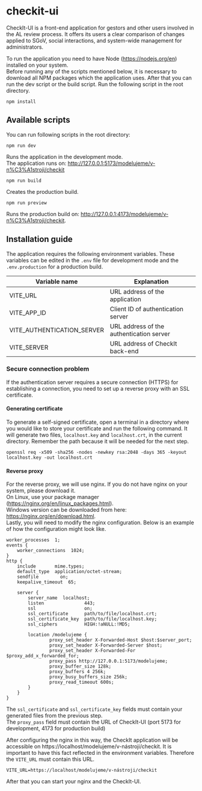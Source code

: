 # checkit-ui

CheckIt-UI is a front-end application for gestors and other users involved in the AL review process.
It offers its users a clear comparison of changes applied to SGoV, social interactions, and system-wide management for administrators.

To run the application you need to have Node (https://nodejs.org/en) installed on your system.
<br/>
Before running any of the scripts mentioned below, it is necessary to download all NPM packages which the application uses. After that you can run the dev script or the build script.
Run the following script in the root directory.
```
npm install
```

## Available scripts
You can run following scripts in the root directory:


```
npm run dev
```
Runs the application in the development mode.
<br />
The application runs on: http://127.0.0.1:5173/modelujeme/v-n%C3%A1stroji/checkit


```
npm run build
```
Creates the production build.

```
npm run preview
```
Runs the production build on: http://127.0.0.1:4173/modelujeme/v-n%C3%A1stroji/checkit.

## Installation guide
The application requires the following environment variables.
These variables can be edited in the `.env` file for development mode and the `.env.production` for a production build.

| Variable name              | Explanation                              |
|----------------------------|------------------------------------------|
| VITE_URL                   | URL address of the application           |
| VITE_APP_ID                | Client ID of authentication server       |
| VITE_AUTHENTICATION_SERVER | URL address of the authentication server |
| VITE_SERVER                | URL address of CheckIt back-end          |


### Secure connection problem
If the authentication server requires a secure connection (HTTPS) for establishing a connection, you need to set up a reverse proxy with an SSL certificate.

#### Generating certificate
To generate a self-signed certificate, open a terminal in a directory where you would like to store your certificate and run the following command. It will generate two files, `localhost.key` and `localhost.crt`, in the current directory. Remember the path because it will be needed for the next step.
```
openssl req -x509 -sha256 -nodes -newkey rsa:2048 -days 365 -keyout localhost.key -out localhost.crt
```
#### Reverse proxy
For the reverse proxy, we will use nginx. If you do not have nginx on your system, please download it. 
<br /> On Linux, use your package manager (https://nginx.org/en/linux_packages.html). 
<br />Windows version can be downloaded from here: https://nginx.org/en/download.html.
<br />
Lastly, you will need to modify the nginx configuration. Below is an example of how the configuration might look like.
```
worker_processes  1;
events {
    worker_connections  1024;
}
http {
    include       mime.types;
    default_type  application/octet-stream;
    sendfile        on;
    keepalive_timeout  65;

    server {
        server_name  localhost;
        listen               443;
        ssl                  on;
        ssl_certificate      path/to/file/localhost.crt;
        ssl_certificate_key  path/to/file/localhost.key;
        ssl_ciphers          HIGH:!aNULL:!MD5;
		
		location /modelujeme {
                proxy_set_header X-Forwarded-Host $host:$server_port;
                proxy_set_header X-Forwarded-Server $host;
                proxy_set_header X-Forwarded-For $proxy_add_x_forwarded_for;
                proxy_pass http://127.0.0.1:5173/modelujeme;
                proxy_buffer_size 128k;
                proxy_buffers 4 256k;
                proxy_busy_buffers_size 256k;
                proxy_read_timeout 600s;
        }
    }
}
```

The `ssl_certificate` and `ssl_certificate_key` fields must contain your generated files from the previous step. 
<br />
The `proxy_pass` field must contain the URL of CheckIt-UI (port 5173 for development, 4173 for production build)



After configuring the nginx in this way, the CheckIt application will be accessible on https://localhost/modelujeme/v-nástroji/checkit. It is important to have this fact reflected in the environment variables.
Therefore the `VITE_URL` must contain this URL. 

```
VITE_URL=https://localhost/modelujeme/v-nástroji/checkit
```

After that you can start your nginx and the CheckIt-UI.








